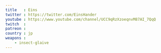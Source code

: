```yaml
---
title   : Eins
twitter : https://twitter.com/EinsHander
youtube : https://www.youtube.com/channel/UCC9qRzXzoeqnvM87AI_7QqQ
twitch  : 
patreon : 
country : jp
weapons :
    - insect-glaive
---
```


